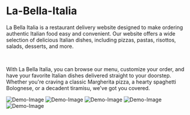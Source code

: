 <h1>La-Bella-Italia</h1>
<p>La Bella Italia is a restaurant delivery website designed to make ordering authentic Italian food easy and convenient. Our website offers a wide selection of delicious Italian dishes, including pizzas, pastas, risottos, salads, desserts, and more.</p>
<br>
<p>With La Bella Italia, you can browse our menu, customize your order, and have your favorite Italian dishes delivered straight to your doorstep. Whether you're craving a classic Margherita pizza, a hearty spaghetti Bolognese, or a decadent tiramisu, we've got you covered.</p>
<img src="Images/Picture1.jpg" alt="Demo-Image">
<img src="Images/Picture1.jpg" alt="Demo-Image">
<img src="Images/Picture1.jpg" alt="Demo-Image">
<img src="Images/Picture1.jpg" alt="Demo-Image">
<img src="Images/Picture1.jpg" alt="Demo-Image">
